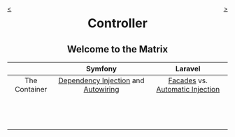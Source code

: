 <div style="float: right;">

[>](./controller-3.md)

</div>
<div style="float: left;">

[<](./controller-1.md)

</div>

<center>

Controller
==========

Welcome to the Matrix
---------------------

</center>

&nbsp; | Symfony | Laravel
:---:|:---:|:---:
The Container | [Dependency Injection](https://github.com/symfony/symfony/blob/6.4/src/Symfony/Component/HttpKernel/Kernel.php#L503) and [Autowiring](https://symfony.com/doc/current/service_container/autowiring.html) | [Facades](https://laravel.com/docs/10.x/facades#when-to-use-facades) vs. [Automatic Injection](https://laravel.com/docs/10.x/container#automatic-injection)
&nbsp; | |
&nbsp; | |
&nbsp; | |
